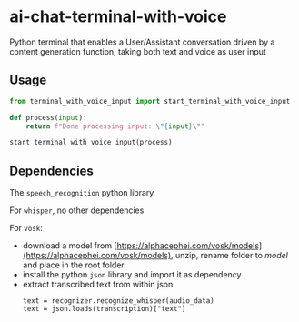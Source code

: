 # ai-chat-terminal-with-voice

Python terminal that enables a User/Assistant conversation driven by a content generation function, taking both text and voice as user input

## Usage

```python
from terminal_with_voice_input import start_terminal_with_voice_input

def process(input):
    return f"Done processing input: \"{input}\""

start_terminal_with_voice_input(process)
```

## Dependencies

The `speech_recognition` python library

For `whisper`, no other dependencies

For `vosk`:

* download a model from [https://alphacephei.com/vosk/models](https://alphacephei.com/vosk/models), unzip, rename folder to *model* and place in the root folder.
* install the python `json` library and import it as dependency
*  extract transcribed text from within json:
    ```
   text = recognizer.recognize_whisper(audio_data)
   text = json.loads(transcription)["text"]
   ```


